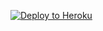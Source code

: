 
<p><a href="https://dashboard.heroku.com/new?template=https://github.com/cssf45634/xddgdc.git"> <img src="https://www.herokucdn.com/deploy/button.svg" alt="Deploy to Heroku" /></a></p>

